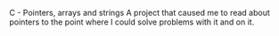 C - Pointers, arrays and strings A project that caused me to read about pointers to the point where I could solve problems with it and on it.
